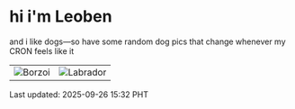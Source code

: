 # hi i'm Leoben

and i like dogs—so have some random dog pics that change whenever my CRON feels like it

|  |  |
|--------|----------|
| ![Borzoi](https://random-dog-vercel.vercel.app/api/random-borzoi?v=1758871961) | ![Labrador](https://random-dog-vercel.vercel.app/api/random-labrador?v=1758871961) |

Last updated: 2025-09-26 15:32 PHT
